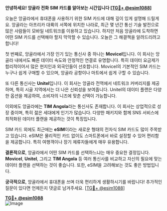 **안녕하세요! 앙골라 전화 SIM 카드를 알아보는 시간입니다 [[TG💪+ @esim1088](https://t.me/s/esim1088)]**

오늘은 앙골라에서 휴대폰을 사용하기 위한 SIM 카드에 대해 깊이 있게 설명해 드릴게요. 앙골라는 아프리카 대륙의 서쪽에 위치한 나라로, 최근 몇 년간 통신 기술 발전으로 많은 사람들이 모바일 네트워크를 이용하고 있습니다. 하지만 처음 앙골라에 도착하면 어떤 SIM 카드를 선택해야 할지 막막할 수 있습니다. 오늘은 그 해결책을 알려드리려고 합니다!

첫 번째로, 앙골라에서 가장 인기 있는 통신사 중 하나는 **Movicel**입니다. 이 회사는 앙골라 내에서도 빠른 데이터 속도와 안정적인 연결로 유명합니다. 특히 데이터 요금제가 합리적이어서 많은 현지인과 외국인들이 선호합니다. Movicel의 기본적인 SIM 카드는 누구나 쉽게 구매할 수 있으며, 앙골라 공항이나 마트에서 쉽게 구할 수 있습니다.

또 다른 통신사는 **Unitel**입니다. 이 회사는 앙골라 전역에서 네트워크 커버리지를 제공하며, 특히 시골 지역에서는 더 나은 신뢰성을 보여줍니다. Unitel의 데이터 플랜은 다양한 옵션을 제공하여, 소비자의 니즈에 맞춘 선택이 가능합니다.

이외에도 앙골라에는 **TIM Angola**라는 통신사도 존재합니다. 이 회사는 상업적으로 성장 중이며, 특히 젊은 세대에게 인기가 많습니다. 다양한 패키지와 함께 SNS 서비스에 최적화된 데이터 플랜을 제공하는 것이 특징입니다.

SIM 카드 외에도 최근에는 **eSIM**이라는 새로운 형태의 전자식 SIM 카드도 많이 주목받고 있습니다. eSIM은 물리적인 카드 없이도 스마트폰에서 바로 설정할 수 있어 편리함을 제공합니다. 특히 여행객이나 장기 체류자들에게 매우 유용합니다.

**결론적으로**, 앙골라에서 어떤 SIM 카드를 선택하느냐는 매우 중요한 결정입니다. **Movicel**, **Unitel**, 그리고 **TIM Angola** 등 여러 통신사를 비교하고 자신의 필요에 맞는 데이터 플랜을 선택하는 것이 좋습니다. 또한, eSIM을 고려해보는 것도 좋은 방법입니다.

**궁극적으로**, 앙골라에서 휴대폰을 쓰며 더욱 편리하게 생활하시기를 바랍니다! 추가적인 질문이 있다면 언제든지 댓글로 남겨주세요. [[TG💪+ @esim1088](https://t.me/s/esim1088)]

**[TG💪+ @esim1088](https://t.me/s/esim1088)**  
![Image](https://i.postimg.cc/Y0z9fWf4/image.png)